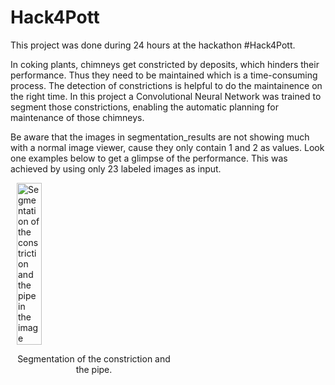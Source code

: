 ﻿# Hack4Pott
This project was done during 24 hours at the hackathon #Hack4Pott.

In coking plants, chimneys get constricted by deposits, which hinders their performance. Thus they need to be maintained which is a time-consuming process.
The detection of constrictions is helpful to do the maintainence on the right time. In this project a Convolutional Neural Network was trained to segment those constrictions, enabling the automatic planning for maintenance of those chimneys. 

Be aware that the images in segmentation_results are not showing much with a normal image viewer, cause they only contain 1 and 2 as values. Look one examples below to get a glimpse of the performance. This was achieved by using only 23 labeled images as input.
<div style="display: flex; justify-content: space-between; align-items: flex-start;">
  <div style="flex: 1; max-width: 49%; margin-left: 10px;">
    <img src="Segmentation.png" alt="Segmentation of the constriction and the pipe in the image" style="width: 40%;"/>
    <p style="text-align: center;">Segmentation of the constriction and the pipe.</p>
  </div>
</div>
